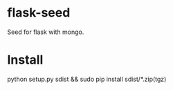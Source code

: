 # flask-seed
Seed for flask with mongo.

# Install

python setup.py sdist && sudo pip install sdist/*.zip(tgz)
